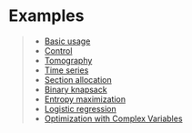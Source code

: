 Examples
========

> -   [Basic
>     usage](http://nbviewer.ipython.org/github/JuliaOpt/Convex.jl/blob/master/examples/basic_usage.ipynb)
> -   [Control](http://nbviewer.ipython.org/github/JuliaOpt/Convex.jl/blob/master/examples/control.ipynb)
> -   [Tomography](http://nbviewer.ipython.org/github/JuliaOpt/Convex.jl/blob/master/examples/tomography/tomography.ipynb)
> -   [Time
>     series](http://nbviewer.ipython.org/github/JuliaOpt/Convex.jl/blob/master/examples/time_series/time_series.ipynb)
> -   [Section
>     allocation](http://nbviewer.ipython.org/github/JuliaOpt/Convex.jl/blob/master/examples/section_allocation/section_allocation.ipynb)
> -   [Binary
>     knapsack](http://nbviewer.ipython.org/github/JuliaOpt/Convex.jl/blob/master/examples/binary_knapsack.ipynb)
> -   [Entropy
>     maximization](http://nbviewer.ipython.org/github/JuliaOpt/Convex.jl/blob/master/examples/max_entropy.ipynb)
> -   [Logistic
>     regression](http://nbviewer.ipython.org/github/JuliaOpt/Convex.jl/blob/master/examples/logistic_regression.ipynb)
> -   [Optimization with Complex
>     Variables](http://nbviewer.jupyter.org/github/JuliaOpt/Convex.jl/tree/master/examples/optimization_with_complex_variables/)
